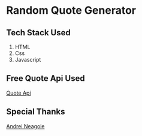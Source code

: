 # Random Quote Generator

## Tech Stack Used

1. HTML
2. Css
3. Javascript

## Free Quote Api Used

[Quote Api](http://api.forismatic.com/api/1.0/?method=getQuote&lang=en&format=json)

## Special Thanks

[Andrei Neagoie](https://twitter.com/andreineagoie?lang=en)